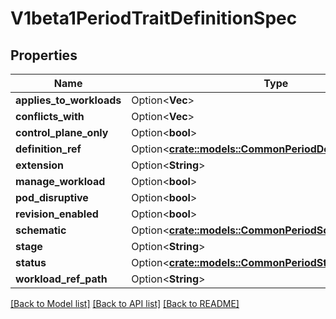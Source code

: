 # V1beta1PeriodTraitDefinitionSpec

## Properties

Name | Type | Description | Notes
------------ | ------------- | ------------- | -------------
**applies_to_workloads** | Option<**Vec<String>**> |  | [optional]
**conflicts_with** | Option<**Vec<String>**> |  | [optional]
**control_plane_only** | Option<**bool**> |  | [optional]
**definition_ref** | Option<[**crate::models::CommonPeriodDefinitionReference**](common.DefinitionReference.md)> |  | [optional]
**extension** | Option<**String**> |  | [optional]
**manage_workload** | Option<**bool**> |  | [optional]
**pod_disruptive** | Option<**bool**> |  | [optional]
**revision_enabled** | Option<**bool**> |  | [optional]
**schematic** | Option<[**crate::models::CommonPeriodSchematic**](common.Schematic.md)> |  | [optional]
**stage** | Option<**String**> |  | [optional]
**status** | Option<[**crate::models::CommonPeriodStatus**](common.Status.md)> |  | [optional]
**workload_ref_path** | Option<**String**> |  | [optional]

[[Back to Model list]](../README.md#documentation-for-models) [[Back to API list]](../README.md#documentation-for-api-endpoints) [[Back to README]](../README.md)


